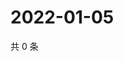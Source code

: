 # 2022-01-05

共 0 条

<!-- BEGIN WEIBO -->
<!-- 最后更新时间 Wed Jan 05 2022 13:06:09 GMT+0800 (China Standard Time) -->

<!-- END WEIBO -->
